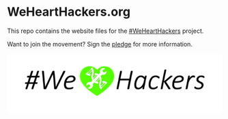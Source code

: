 # WeHeartHackers.org

This repo contains the website files for the [#WeHeartHackers](https://wehearthackers.org) project. 

Want to join the movement? Sign the [pledge](https://airtable.com/shrEmhFBqJ1BUjmZR) for more information. 

![wehearthackers-logo](wehearthackers-logo.png)
